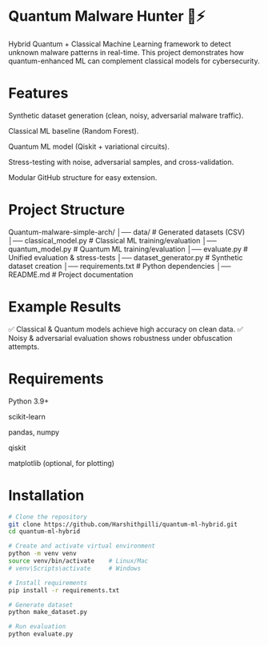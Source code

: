 # Quantum Malware Hunter 🔐⚡

Hybrid Quantum + Classical Machine Learning framework to detect unknown malware patterns in real-time.
This project demonstrates how quantum-enhanced ML can complement classical models for cybersecurity.

# Features

Synthetic dataset generation (clean, noisy, adversarial malware traffic).

Classical ML baseline (Random Forest).

Quantum ML model (Qiskit + variational circuits).

Stress-testing with noise, adversarial samples, and cross-validation.

Modular GitHub structure for easy extension.

# Project Structure

Quantum-malware-simple-arch/
│── data/                  # Generated datasets (CSV)
│── classical_model.py     # Classical ML training/evaluation
│── quantum_model.py       # Quantum ML training/evaluation
│── evaluate.py            # Unified evaluation & stress-tests
│── dataset_generator.py   # Synthetic dataset creation
│── requirements.txt       # Python dependencies
│── README.md              # Project documentation

# Example Results

✅ Classical & Quantum models achieve high accuracy on clean data.
✅ Noisy & adversarial evaluation shows robustness under obfuscation attempts.

# Requirements

Python 3.9+

scikit-learn

pandas, numpy

qiskit

matplotlib (optional, for plotting)

# Installation

```bash
# Clone the repository
git clone https://github.com/Harshithpilli/quantum-ml-hybrid.git
cd quantum-ml-hybrid

# Create and activate virtual environment
python -m venv venv
source venv/bin/activate    # Linux/Mac
# venv\Scripts\activate     # Windows

# Install requirements
pip install -r requirements.txt

# Generate dataset
python make_dataset.py

# Run evaluation
python evaluate.py 

